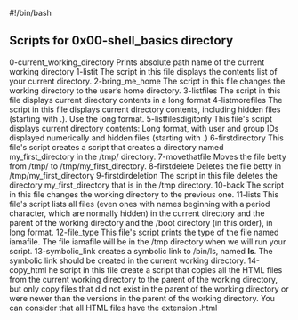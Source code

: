 #!/bin/bash

## Scripts for 0x00-shell_basics directory

0-current_working_directory Prints absolute path name of the current working directory
1-listit The script in this file displays the contents list of your current directory.
2-bring_me_home The script in this file changes the working directory to the user’s home directory.
3-listfiles The script in this file displays current directory contents in a long format
4-listmorefiles The script in this file displays current directory contents, including hidden files (starting with .). Use the long format.
5-listfilesdigitonly This file's script displays current directory contents: Long format,
with user and group IDs displayed numerically and hidden files (starting with .)
6-firstdirectory This file's script creates a script that creates a directory named my_first_directory in the /tmp/ directory.
7-movethatfile Moves the file betty from /tmp/ to /tmp/my_first_directory.
8-firstdelete Deletes the file betty in /tmp/my_first_directory
9-firstdirdeletion The script in this file deletes the directory my_first_directory that is in the /tmp directory.
10-back The script in this file changes the working directory to the previous one.
11-lists This file's script lists all files (even ones with names beginning with a period character, which are normally hidden) in the current directory and the parent of the working directory and the /boot directory (in this order), in long format.
12-file_type This file's script prints the type of the file named iamafile. The file iamafile will be in the /tmp directory when we will run your script.
13-symbolic_link creates a symbolic link to /bin/ls, named __ls__. The symbolic link should be created in the current working directory.
14-copy_html he script in this file create a script that copies all the HTML files from the current working directory to the parent of the working directory, but only copy files that did not exist in the parent of the working directory or were newer than the versions in the parent of the working directory.
You can consider that all HTML files have the extension .html
